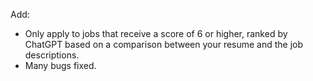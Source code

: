 Add:
* Only apply to jobs that receive a score of 6 or higher, ranked by ChatGPT based on a comparison between your resume and the job descriptions.
* Many bugs fixed.